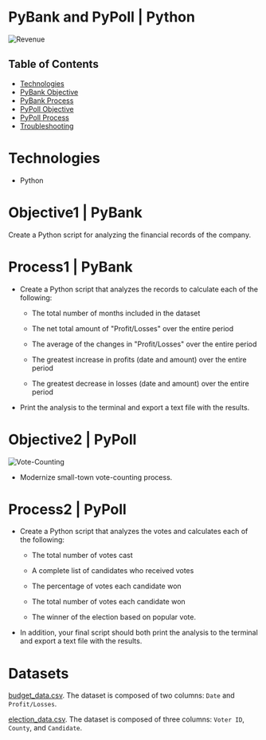 # PyBank and PyPoll | Python

![Revenue](Images/revenue-per-lead.png)


## Table of Contents
* [Technologies](#Technologies)
* [PyBank Objective](#Objective1)
* [PyBank Process](#Process1)
* [PyPoll Objective](#Objective2)
* [PyPoll Process](#Process2)
* [Troubleshooting](#Troubleshooting)

# Technologies
* Python

# Objective1 | PyBank
Create a Python script for analyzing the financial records of the company. 

# Process1 | PyBank

* Create a Python script that analyzes the records to calculate each of the following:

  * The total number of months included in the dataset

  * The net total amount of "Profit/Losses" over the entire period

  * The average of the changes in "Profit/Losses" over the entire period

  * The greatest increase in profits (date and amount) over the entire period

  * The greatest decrease in losses (date and amount) over the entire period

* Print the analysis to the terminal and export a text file with the results.

# Objective2 | PyPoll

![Vote-Counting](Images/Vote_counting.png)

* Modernize small-town vote-counting process. 

# Process2 | PyPoll

* Create a Python script that analyzes the votes and calculates each of the following:

  * The total number of votes cast

  * A complete list of candidates who received votes

  * The percentage of votes each candidate won

  * The total number of votes each candidate won

  * The winner of the election based on popular vote.

* In addition, your final script should both print the analysis to the terminal and export a text file with the results.

# Datasets
[budget_data.csv](PyBank/Resources/budget_data.csv). 
The dataset is composed of two columns: `Date` and `Profit/Losses`. 

[election_data.csv](PyPoll/Resources/election_data.csv). 
The dataset is composed of three columns: `Voter ID`, `County`, and `Candidate`.
